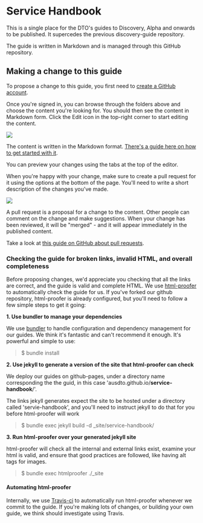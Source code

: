 # Service Handbook

This is a single place for the DTO's guides to Discovery, Alpha and onwards to be published. It supercedes the previous discovery-guide repository.

The guide is written in Markdown and is managed through this GitHub repository.

## Making a change to this guide

To propose a change to this guide, you first need to [create a GitHub account](https://github.com/join).

Once you're signed in, you can browse through the folders above and choose the content you're looking for. You should then see the content in Markdown form. Click the Edit icon in the top-right corner to start editing the content.

![](https://raw.githubusercontent.com/AusDTO/service-handbook/gh-pages/_docs/edit-link.png)

The content is written in the Markdown format. [There's a guide here on how to get started with it](https://guides.github.com/features/mastering-markdown/).

You can preview your changes using the tabs at the top of the editor.

When you're happy with your change, make sure to create a pull request for it using the options at the bottom of the page. You'll need to write a short description of the changes you've made.

![](https://raw.githubusercontent.com/AusDTO/service-handbook/gh-pages/_docs/opening-pull-request.png)

A pull request is a proposal for a change to the content. Other people can comment on the change and make suggestions. When your change has been reviewed, it will be "merged" - and it will appear immediately in the published content.

Take a look at [this guide on GitHub about pull requests](https://help.github.com/articles/using-pull-requests/).

### Checking the guide for broken links, invalid HTML, and overall completeness

Before proposing changes, we'd appreciate you checking that all the links are correct, and the guide is valid and complete HTML.
We use [html-proofer](https://github.com/gjtorikian/html-proofer) to automatically check the guide for us.
If you've forked our github repository, html-proofer is already configured, but you'll need to follow a few simple steps to get it going:

**1. Use bundler to manage your dependencies**

We use [bundler](http://bundler.io/) to handle configuration and dependency management for our guides. We think it's fantastic and can't recommend it enough. It's powerful and simple to use:

 > $ bundle install


**2. Use jekyll to generate a version of the site that html-proofer can check**

We deploy our guides on github-pages, under a directory name corresponding the the guid, in this case 'ausdto.github.io/**service-handbook**/'.

The links jekyll generates expect the site to be hosted under a directory called 'servie-handbook', and you'll need to instruct jekyll to do that for you before html-proofer will work

 > $ bundle exec jekyll build -d \_site/service-handbook/

**3. Run html-proofer over your generated jekyll site**

html-proofer will check all the internal and external links exist, examine your html is valid, and ensure that good practices are followed, like having alt tags for images.

> $ bundle exec htmlproofer ./_site

#### Automating html-proofer

Internally, we use [Travis-ci](https://travis-ci.org/) to automatically run html-proofer whenever we commit to the guide. If you're making lots of changes, or building your own guide, we think should investigate using Travis.
